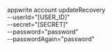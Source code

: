 appwrite account updateRecovery \
        --userId="[USER_ID]" \
        --secret="[SECRET]" \
        --password="password" \
        --passwordAgain="password"
